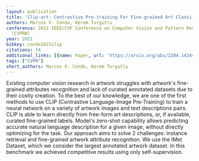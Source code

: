```yaml
---
layout: publication
title: 'Clip-art: Contrastive Pre-training For Fine-grained Art Classification'
authors: Marcos V. Conde, Kerem Turgutlu
conference: 2021 IEEE/CVF Conference on Computer Vision and Pattern Recognition Workshops
  (CVPRW)
year: 2021
bibkey: conde2021clip
citations: 74
additional_links: [{name: Paper, url: 'https://arxiv.org/abs/2204.14244'}]
tags: ["CVPR"]
short_authors: Marcos V. Conde, Kerem Turgutlu
---
```

Existing computer vision research in artwork struggles with artwork's
fine-grained attributes recognition and lack of curated annotated datasets due
to their costly creation. To the best of our knowledge, we are one of the first
methods to use CLIP (Contrastive Language-Image Pre-Training) to train a neural
network on a variety of artwork images and text descriptions pairs. CLIP is
able to learn directly from free-form art descriptions, or, if available,
curated fine-grained labels. Model's zero-shot capability allows predicting
accurate natural language description for a given image, without directly
optimizing for the task. Our approach aims to solve 2 challenges: instance
retrieval and fine-grained artwork attribute recognition. We use the iMet
Dataset, which we consider the largest annotated artwork dataset. In this
benchmark we achieved competitive results using only self-supervision.